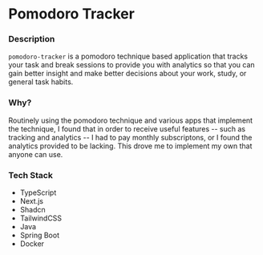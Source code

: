 # Pomodoro Tracker

### Description

`pomodoro-tracker` is a pomodoro technique based application that tracks your task and break sessions to provide you with analytics so that you can gain better insight and make better decisions about your work, study, or general task habits.

### Why?

Routinely using the pomodoro technique and various apps that implement the technique, I found that in order to receive useful features -- such as tracking and analytics -- I had to pay monthly subscriptons, or I found the analytics provided to be lacking. This drove me to implement my own that anyone can use.

### Tech Stack

- TypeScript
- Next.js
- Shadcn
- TailwindCSS
- Java
- Spring Boot
- Docker

